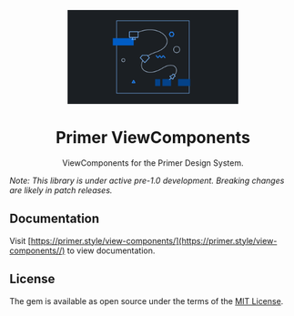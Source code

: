 <p align="center">
  <img width="300px" alt="Primer ViewComponents Logo" src="/static/assets/view-components.svg">
</p>

<h1 align="center">Primer ViewComponents</h1>

<p align="center">ViewComponents for the Primer Design System.</p>

_Note: This library is under active pre-1.0 development. Breaking changes are likely in patch releases._

## Documentation

Visit [https://primer.style/view-components/](https://primer.style/view-components//) to view documentation.

## License

The gem is available as open source under the terms of the [MIT License](https://opensource.org/licenses/MIT).
